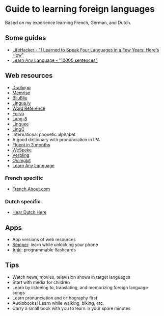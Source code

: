 # Guide to learning foreign languages
Based on my experience learning French, German, and Dutch.

## Some guides
- [LifeHacker - "I Learned to Speak Four Languages in a Few Years: Here's How"](http://goo.gl/CILJM)
- [Learn Any Language - "10000 sentences"](http://goo.gl/4Nqbs1)

## Web resources
- [Duolingo](www.duolingo.com)
- [Memrise](www.memrise.com)
- [BliuBliu](www.bliubliu.com)
- [Lingua.ly](https://lingua.ly)
- [Word Reference](www.wordreference.com)
- [Forvo](www.forvo.com)
- [Lang-8](www.lang-8.com)
- [Linguee](www.linguee.com)
- [LingQ](www.lingq.com)
- International phonetic alphabet
- A good dictionary with pronunciation in IPA
- [Fluent in 3 months](www.fluentin3months.com)
- [WeSpeke](www.wespeke.com)
- [Verbling](www.verbling.com)
- [Omniglot](www.omniglot.com)
- [Learn Any Language](http://learnanylanguage.wikia.com/)

### French specific
- [French.About.com](french.about.com)

### Dutch specific
- [Hear Dutch Here](www.heardutchhere.com)

## Apps
- App versions of web resources
- [Semper](https://goo.gl/FP6qZn): learn while unlocking your phone
- [Anki](https://www.ankiapp.com/): programmable flashcards

## Tips
- Watch news, movies, television shows in target languages
- Start with media for children
- Learn by listening to, translating, and memorizing foreign language songs
- Learn pronunciation and orthography first
- Audiobooks! Learn while walking, biking, etc.
- Carry a small book with you to learn in your spare minutes

